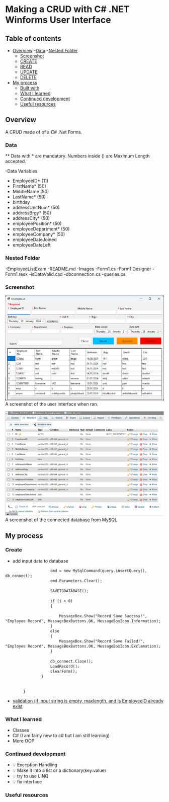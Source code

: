 # Making a CRUD with C# .NET Winforms User Interface

## Table of contents
 
- [Overview](#overview)
 -[Data](#data) 
 -[Nested Folder](#nestedfolder) 
  - [Screenshot](#screenshot)
  - [CREATE](#links)
  - [READ](#READ)
  - [UPDATE](#update)
  - [DELETE](#delete)
- [My process](#my-process)
  - [Built with](#built-with)
  - [What I learned](#what-i-learned)
  - [Continued development](#continued-development)
  - [Useful resources](#useful-resources)

## Overview

A CRUD made of  of a C# .Net Forms.

### Data
** Data with * are mandatory. Numbers inside () are Maximum Length accepted. 

-Data Variables 
 - EmployeeID* (11)
 - FirstName* (50)
 - MiddleName (50)
 - LastName* (50)
 - birthday 
 - addressUnitNum* (50)
 - addressBrgy* (50)
 - addressCity* (50)
 - employeePosition* (50)
 - employeeDepartment* (50)
 - employeeCompany* (50)
 - employeeDateJoined 
 - employeeDateLeft

### Nested Folder
-EmployeeListExam
-README.md
-Images
	-Form1.cs
	-Form1.Designer
	-Form1.resx
	-isDataValid.csd
	-dbconnection.cs
	-queries.cs


### Screenshot
![](images/UserInterface.png)
A screenshot of the user interface when ran. 

![](images/mysql.png)
A screenshot of the connected database from MySQL

## My process

### Create

- add input data to database
```   db_connect.Open();
                    cmd = new MySqlCommand(query.insertQuery(), db_connect);
                    cmd.Parameters.Clear();

                    SAVETODATABASE();

                    if (i > 0)
                    {

                        MessageBox.Show("Record Save Success!", "Employee Record", MessageBoxButtons.OK, MessageBoxIcon.Information);
                    }
                    else
                    {
                        MessageBox.Show("Record Save Failed!", "Employee Record", MessageBoxButtons.OK, MessageBoxIcon.Exclamation);
                    }

                    db_connect.Close();
                    LoadRecord();
                    clearForm();
                }


        }
```
- [validation (if input string is empty, maxlength, and is EmployeeID already exist](/queries.cs)

### What I learned

- Classes
- C# (I am fairly new to c# but I am still learning)
- More OOP

### Continued development

- :bulb: Exception Handling
- :bulb: Make it into a list or a dictionary(key:value)
- :bulb: try to use LINQ
- :bulb: fix interface

### Useful resources
